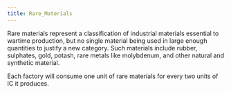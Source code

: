 ```yaml
---
title: Rare_Materials
---
```

 Rare materials represent a classification of industrial materials essential to wartime production, but no single material being used in large enough quantities to justify a new category. Such materials include rubber, sulphates, gold, potash, rare metals like molybdenum, and other natural and synthetic material.

Each factory will consume one unit of rare materials for every two units of IC it produces.